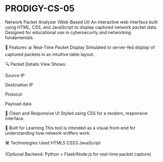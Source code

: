 # PRODIGY-CS-05

Network Packet Analyzer (Web-Based UI)
An interactive web interface built using HTML, CSS, and JavaScript to display captured network packet data. Designed for educational use in cybersecurity and networking fundamentals.

🚀 Features
📊 Real-Time Packet Display
Simulated or server-fed display of captured packets in an intuitive table layout.

🔍 Packet Details View
Shows:

Source IP

Destination IP

Protocol

Payload data

🎨 Clean and Responsive UI
Styled using CSS for a modern, responsive interface.

🧠 Built for Learning
This tool is intended as a visual front-end for understanding how network sniffers work.


🛠️ Technologies Used
HTML5
CSS3
JavaScript 

(Optional Backend: Python + Flask/Node.js for real-time packet capture)


